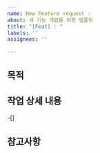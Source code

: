 ```yaml
---
name: New Feature request ✨
about: 새 기능 개발을 위한 템플릿
title: "[Feat] : "
labels: ''
assignees: ''

---
```


## 목적
>

## 작업 상세 내용
-[]

## 참고사항
